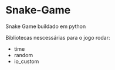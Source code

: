 # Snake-Game
Snake Game buildado em python

Bibliotecas nescessárias para o jogo rodar:
- time
- random
- io_custom
